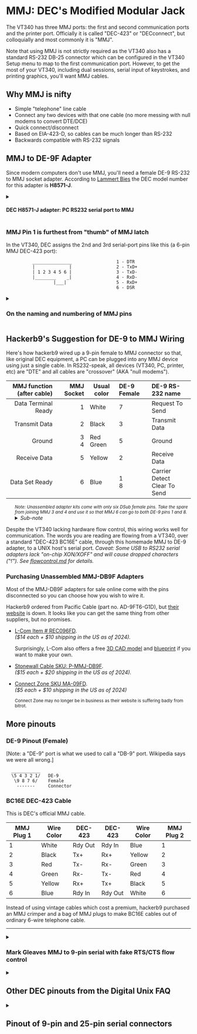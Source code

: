 # MMJ: DEC's Modified Modular Jack

The VT340 has three MMJ ports: the first and second communication
ports and the printer port. Officially it is called "DEC-423" or
"DECconnect", but colloquially and most commonly it is "MMJ".

<!-- XXX TODO: Put image of back panel here with arrow to MMJ and -->
<!-- showing synonyms: MMJ, DEC-423, DECconnect. -->

Note that using MMJ is not strictly required as the VT340 also has a
standard RS-232 DB-25 connector which can be configured in the VT340
Setup menu to map to the first communication port. However, to get the
most of your VT340, including dual sessions, serial input of
keystrokes, and printing graphics, you'll want MMJ cables.

## Why MMJ is nifty

* Simple "telephone" line cable
* Connect any two devices with that one cable (no more messing with
  null modems to convert DTE/DCE)
* Quick connect/disconnect
* Based on EIA-423-D, so cables can be much longer than RS-232
* Backwards compatible with RS-232 signals

## MMJ to DE-9F Adapter

Since modern computers don't use MMJ, you'll need a female DE-9 RS-232
to MMJ socket adapter. According to [Lammert Bies][lammert] the DEC
model number for this adapter is **H8571-J**.

  [lammert]: https://www.lammertbies.nl/comm/cable/dec-mmj

<details><summary>

#### DEC H8571-J adapter: PC RS232 serial port to MMJ

</summary>

DEC's official MMJ to DE-9 adapter for connecting a VT340 to a PC.

| MMJ<br/>RS-232 name | MMJ<br/>Pin | DE-9<br/>pin       | DE-9<br/>RS-232 name                                |
|--------------------:|:-----------:|:------------------:|-----------------------------------------------------|
|                 DTR | 1           | 4                  | Data Terminal Ready                                 |
|                 Tx+ | 2           | 3                  | Transmit Data                                       |
|         Tx-</br>Rx- | 3<br/>4     | 5                  | Ground                                              |
|                 Rx+ | 5           | 3                  | Receive Data                                        |
|                 DSR | 6           | 1<br/>6<br/>8<br/> | Data Set Ready<br/>Clear To Send<br/>Carrier Detect |


The H8571-J is nearly identical to the hackerb9's wiring, below, with
one minor difference: instead of using DTR (DB9 pin 4) on the PC,
hackerb9's connector uses RTS (DB9 pin 7). Why? Because all modern
UNIX systems can handle RTS/CTS flow control but DTR/DSR support is
iffy. In particular, the Linux kernel still has no support as of 2025.

----------------------------------------------------------------------

</details>


<!-- XXX TODO: Insert picture of adapter here. -->

### MMJ Pin 1 is furthest from "thumb" of MMJ latch

In the VT340, DEC assigns the 2nd and 3rd serial-port pins like this
(a 6-pin MMJ DEC-423 port):

```
          _______________                 1 - DTR
          |             |                 2 - TxD+
          | 1 2 3 4 5 6 |                 3 - TxD-
          |________    _|                 4 - RxD-
                  |___|                   5 - RxD+
                                          6 - DSR
```

<details><summary><h3>On the naming and numbering of MMJ pins</h3></summary>
<ul>

| Pin | DEC-423 name    | RS-232 name | Wire Color | DE-9 | DB-25 |
|-----|-----------------|-------------|------------|------|-------|
| 1   | Ready Out       | [DTR][DTR]  | White      | 4    | 20    |
| 2   | Receive Data +  | [TxD][TxD]  | Black      | 3    | 2     |
| 3   | Receive Data -  | [GND][GND]  | Red        | 5    | 7     |
| 4   | Transmit Data - | [GND][GND]  | Green      | 5    | 7     |
| 5   | Transmit Data + | [RxD][RxD]  | Yellow     | 2    | 3     |
| 6   | Ready In        | [DSR][DSR]  | Blue       | 6    | 6     |

> Only valid when looking at a port ("jack"), not the plug on a cable.

#### Flip it and reverse it

Because every DEC-423 cable is a crossover cable, the functions
associated with the pins swap position, as do the wire colors. 
<!-- Swing your partner, Dosey-do! -->

| MMJ pin | Function at MMJ port | Function at cable plug |
|:-------:|----------------------|------------------------|
| 1       | [DSR][DSR]           | [DTR][DTR]             |
| 2       | [RxD][RxD]           | [TxD][TxD]             |
| 3       | [GND][GND]           | [GND][GND]             |
| 4       | [GND][GND]           | [GND][GND]             |
| 5       | [TxD][TxD]           | [RxD][RxD]             |
| 6       | [DTR][DTR]           | [DSR][DSR]             |

</ul></details>

## Hackerb9's Suggestion for DE-9 to MMJ Wiring

Here's how hackerb9 wired up a 9-pin female to MMJ connector so that,
like original DEC equipment, a PC can be plugged into any MMJ device
using just a single cable. In RS232-speak, all devices (VT340, PC,
printer, etc) are "DTE" and all cables are "crossover" (AKA "null modems").

| MMJ function (after cable) | MMJ Socket | Usual color   | DE-9 Female | DE-9 RS-232 name                 |
|---------------------------:|-----------:|---------------|:------------|:---------------------------------|
|        Data Terminal Ready |          1 | White         | 7           | Request To Send                  |
|              Transmit Data |          2 | Black         | 3           | Transmit Data                    |
|                     Ground |    3<br/>4 | Red<br/>Green | 5           | Ground                           |
|               Receive Data |          5 | Yellow        | 2           | Receive Data                     |
|             Data Set Ready |          6 | Blue          | 1<br/>8     | Carrier Detect<br/>Clear To Send |

<ul><i><sub> 
Note: Unassembled adapter kits come with only six DSub female pins.</sub><sub>
Take the spare from joining MMJ 3 and 4 and use it so that MMJ 6 can
go to both DE-9 pins 1 and 8.</sub>
<details><summary>Sub-note</summary><sub>
If there was a seventh DSub female pin it could be used for DE-9 pin 6
(Data Set Ready), connected to MMJ pin 6 (Data Set Ready). </sub><sub>
It has been omitted here in favor of DE-9 pins 1 and 8 (Carrier Detect and
Clear to Send).</sub>
<details><summary>Sub-sub-note</summary>

<sub>Perhaps the most important of those is pin 1 (Carrier Detect) as
without it programs like `less` and `mesg` would hang forever on open
of /dev/tty.</sub> <sub>(A software fix if your cable lacks Carrier Detect is to
run `stty clocal`.)</sub> <sub> Pin 8 (Clear To Send) is also useful as it is
common for modern systems to presume hardware flow control (even
though the VT340 does not have it).</sub> <sub>Pin 6 (Data Set Ready) is least
important as [UNIX systems have ignored it for eons][UWR870] in favor
of Carrier Detect (Pin 1). For more considerations, see the [Linux
Text Terminal Howto][TLDPTTH].</sub>

</details>
</details>
</i></ul>

  [UWR870]: https://www.washington.edu/R870/TerminalsModems.html
  [TLDPTTH]: https://tldp.org/HOWTO/Text-Terminal-HOWTO-12.html

Despite the VT340 lacking hardware flow control, this wiring works
well for communication. The words you are reading are flowing from a
VT340, over a standard "DEC-423 BC16E" cable, through this homemade
MMJ to DE-9 adapter, to a UNIX host's serial port. _Caveat: Some USB
to RS232 serial adapters lack "on-chip XON/XOFF" and will cause
dropped characters ("⸮"). See [flowcontrol.md](flowcontrol.md) for details._


### Purchasing Unassembled MMJ-DB9F Adapters

Most of the MMJ-DB9F adapters for sale online come with the pins
disconnected so you can choose how you wish to wire it.

Hackerb9 ordered from Pacific Cable (part no. AD-9FT6-G1D), but [their
website](https://pacificcable.com) is down. It looks like you can get
the same thing from other suppliers, but no promises.

* [L-Com Item # REC096FD][lcom].<br/>
  _($14 each + $10 shipping in the US as of 2024)._

  Surprisingly, L-Com also offers a free [3D CAD model][lcommodel] and
  [blueprint][lcomblueprint] if you want to make your own.

* [Stonewall Cable SKU: P-MMJ-DB9F][stonewall].<br/>
  _($15 each + $20 shipping in the US as of 2024)._

* [Connect Zone SKU MA-09FD][connectzone].<br/>
  _($5 each + $10 shipping in the US as of 2024)_
  
  <sub>
  
  Connect Zone may no longer be in business as their website is
  suffering badly from bitrot.
  
  </sub>
  
  
  [lcom]: https://www.l-com.com/ethernet-modular-adapter-db9-female-mmj-6x6-jack-50%C2%B5-gold
  [lcommodel]: https://www.l-com.com/Download/CadDownloads?fileLocation=%2Fcontent%2FImages%2FDownloadables%2F3D%2FREC096FD_3D.STEP&fileName=REC096FD_3D.STEP
  [lcomblueprint]: https://www.l-com.com/Images/Downloadables/2D/REC096FD_2D.pdf
  [stonewall]: https://www.stonewallcable.com/more/accessories/modular-adapters/mmj-offset/unassembled-modular-adapter-mmj-db9f
  [connectzone]: https://www.connectzone.com/ma-09fd.html


<!-- Note that when assembling, if you follow hackerb9's schematic, you'll
need to cut and splice one of the female D-Sub pins. See the [assembly
instructions](mmj-db9f-assembly.md) for details. -->


## More pinouts

### DE-9 Pinout (Female)

[Note: a "DE-9" port is what we used to call a "DB-9" port. Wikipedia
says we were all wrong.]

      ___________
      \5 4 3 2 1/	DE-9
       \9 8 7 6/ 	Female
        ------- 	Connector

### BC16E DEC-423 Cable

This is DEC's official MMJ cable. 

<!-- XXX TODO: Insert picture of BC16E cable. -->

| MMJ Plug 1 | Wire Color | DEC-423 | DEC-423 | Wire Color | MMJ Plug 2 |
|------------|------------|---------|---------|------------|------------|
| 1          | White      | Rdy Out | Rdy In  | Blue       | 1          |
| 2          | Black      | Tx+     | Rx+     | Yellow     | 2          |
| 3          | Red        | Tx-     | Rx-     | Green      | 3          |
| 4          | Green      | Rx-     | Tx-     | Red        | 4          |
| 5          | Yellow     | Rx+     | Tx+     | Black      | 5          |
| 6          | Blue       | Rdy In  | Rdy Out | White      | 6          |


Instead of using vintage cables which cost a premium, hackerb9
purchased an MMJ crimper and a bag of MMJ plugs to make BC16E cables
out of ordinary 6-wire telephone cable.

<!-- XXX TODO: Insert picture of crimper and MMJ plugs. -->

----------------------------------------------------------------------

<details><summary>

### Mark Gleaves MMJ to 9-pin serial with fake RTS/CTS flow control

</summary>

The Linux Documentation Project has a pinout for a cable functionally
similar to the one hackerb9 suggests above. It additionally loops back
the Request to Send (RTS) signal from the PC back into the Carrier
Detect (CD) and Data Terminal Ready (DTR) pins. This seems like a
mistake as RTS and DTR are both _outputs_ pins and one could fry the
serial port if they disagree about what voltage to set the line.

His schematic is:

      DEC MMJ                            Linux PC DB9
    Pin  Signal                           Signal  Pin
    ===  ======                           ======  ===
     1    DTR -----------------------|---> DSR     6
                                     |---> CTS     8
     2    TxD ---------------------------> RxD     2
     3    SG (TxD)--------------------|--- SG      5
     4    SG (RxD)--------------------|
     5    RxD <--------------------------- TxD     3
     6    DSR <-----------------------|--- RTS     7
                                      |--> DTR !?  4
                                      |--> CD      1
                           (no connection) RI      9

Hackerb9 does NOT RECOMMENDED this cable due to the possibility of
hardware damage.

</details>




<details><summary>

## Other DEC pinouts from the Digital Unix FAQ

</summary>

<blockquote>

## What are the pinouts of the MMJ jacks?

This describes the 6-pin modified modular jack (MMJ) used for serial ports
on various Digital hardware.

Digital carries four DB-to-MMJ adaptors.  They are internally wired as follows

| Adaptor | Gender | 1      | 2   | 3   | 4   | 5   | 6     | Use with:       |
|---------|--------|--------|-----|-----|-----|-----|-------|-----------------|
|         |        | RdyOut | TX+ | TX- | RX- | RX+ | RdyIn |                 |
| H8575-A | F      | 20     | 2   | 7   | 7   | 3   | 6&8   | VTxxx terminal  |
| H8571-C | M      | 6      | 3   | 7   | 7   | 2   | 20    | Digital printer |
| H8571-D | M      | 6      | 3   | 7   | 7   | 2   | 20    | Modem           |
| H8571-E | M      | 20     | 2   | 7   | 7   | 3   | 6&8   | LaserWriter     |

</blockquote>

----------------------------------------------------------------------

</details>


<details><summary>

## Pinout of 9-pin and 25-pin serial connectors

</summary>

Adapted from the Linux Serial HOWTO chapter 19.

<blockquote>

The pin numbers are often engraved in the plastic of the connector but you may
need a magnifying glass to read them. Note DCD is sometimes labeled CD. The
numbering of the pins on a female connector is read from right to left,
starting with 1 in the upper right corner (instead of 1 in the upper left
corner for the male connector as shown below). --> direction is out of PC.

```
      ___________                    ________________________________________
      \1 2 3 4 5/  Looking at pins   \1  2  3  4  5  6  7  8  9  10 11 12 13/
       \6 7 8 9/  on male connector   \14 15 16 17 18 19 20 21 22 23 24 25/
        ------                         -----------------------------------
```

| DB-9 | DB-25 | Name | Full-Name           | Dir | What-it-May-Do/Mean     |
|------|-------|------|---------------------|-----|-------------------------|
| 1    | 8     | DCD  | Data Carrier Detect | <-- | Modem online            |
| 2    | 3     | RxD  | Receive Data        | <-- | Receives bytes on PC    |
| 3    | 2     | TxD  | Transmit Data       | --> | Transmits bytes from PC |
| 4    | 20    | DTR  | Data Terminal Ready | --> | PC says, "I'm here."    |
| 5    | 7     | SG   | Signal Ground       | --- |                         |
| 6    | 6     | DSR  | Data Set Ready      | <-- | Other side is connected |
| 7    | 4     | RTS  | Request To Send     | --> | "I'm ready to receive"  |
| 8    | 5     | CTS  | Clear To Send       | <-- | PC is clear to send     |
| 9    | 22    | RI   | Ring Indicator      | <-- | Telephone line ringing  |

Note that in modern usage, "Request to Send" is a misnomer from the
days of half-duplex. Since the 1980s, the RTS pin has been used for
full-duplex "RTS/CTS hardware handshaking". Some have suggested
renaming it "Ready To Receive".

</blockquote>

</details>



<!-- Abbreviations for mouse hover -->
[GND]: ## "Ground"
[SG]:  ## "Signal Ground"
[DSR]: ## "Data Set Ready"
[DTR]: ## "Data Terminal Ready"
[TxD]: ## "Transmit Data"
[RxD]: ## "Receive Data"
[CD]:  ## "Carrier Detect"
[RTS]: ## "Request to Send (Ready to Receive)"
[CTS]: ## "Clear to Send"
[Tx+]: ## "Transmit Data positive"
[Tx-]: ## "Transmit Data negative"
[Rx+]: ## "Receive Data positive"
[Rx-]: ## "Receive Data negative"
[RI]:  ## "Ring Indicator"

